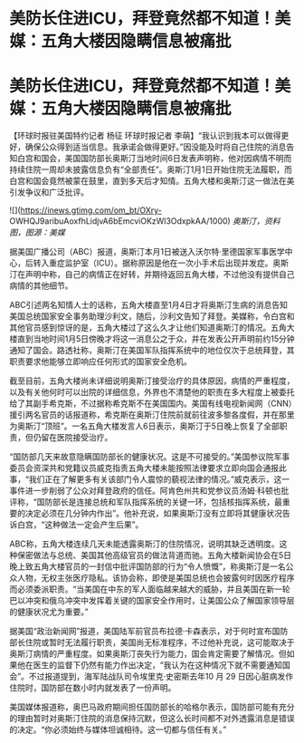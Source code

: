 # 美防长住进ICU，拜登竟然都不知道！美媒：五角大楼因隐瞒信息被痛批

# 美防长住进ICU，拜登竟然都不知道！美媒：五角大楼因隐瞒信息被痛批

【环球时报驻美国特约记者 杨征 环球时报记者
李萌】“我认识到我本可以做得更好，确保公众得到适当信息。我承诺会做得更好。”因没能及时将自己住院的消息告知白宫和国会，美国国防部长奥斯汀当地时间6日发表声明称，他对因病情不明而持续住院一周却未披露信息负有“全部责任”。奥斯汀1月1日开始住院无法履职，而白宫和国会竟然被蒙在鼓里，直到多天后才知情。五角大楼和奥斯汀这一做法在美引发争议和广泛批评。

![](https://inews.gtimg.com/om_bt/OXry-
OWHQJ9aribuAoxfhLidjvA6bEmcviOKzWl3OdxpkAA/1000) _奥斯汀，资料图，图源：美媒_

据美国广播公司（ABC）报道，奥斯汀本月1日被送入沃尔特·里德国家军事医学中心，后转入重症监护室（ICU）。据称原因是他在一次小手术后出现并发症。奥斯汀在声明中称，自己的病情正在好转，并期待返回五角大楼，不过他没有提供自己病情的其他细节。

ABC引述两名知情人士的话称，五角大楼直至1月4日才将奥斯汀生病的消息告知美国总统国家安全事务助理沙利文，随后，沙利文告知了拜登。美媒称，令白宫和其他官员感到惊讶的是，五角大楼过了这么久才让他们知道奥斯汀的情况。五角大楼直到当地时间1月5日傍晚才将这一消息公之于众，并在发表公开声明前约15分钟通知了国会。路透社称，奥斯汀在美国军队指挥系统中的地位仅次于总统拜登，其职责要求他能够立即响应任何形式的国家安全危机。

截至目前，五角大楼尚未详细说明奥斯汀接受治疗的具体原因，病情的严重程度，以及有关他何时可以出院的详细信息，外界也不清楚他的职责在多大程度上被委托给了其副手希克斯，不过据称希克斯不在美国国内。美国有线电视新闻网（CNN）援引两名官员的话报道称，希克斯在奥斯汀住院前就前往波多黎各度假，并在那里为奥斯汀“顶班”。一名五角大楼发言人6日表示，奥斯汀于5日晚上恢复了全部职责，但仍留在医院接受治疗。

“国防部几天来故意隐瞒国防部长的健康状况。这是不可接受的。”美国参议院军事委员会资深共和党籍议员威克指责五角大楼未能按照法律要求立即向国会通报此事，“我们正在了解更多有关该部门令人震惊的藐视法律的情况。”威克表示，这一事件进一步削弱了公众对拜登政府的信任。阿肯色州共和党参议员汤姆·科顿也批评称，“国防部长是连接总统和军队指挥系统的关键一环，包括核指挥系统，最重要的决定必须在几分钟内作出”。他补充说，如果奥斯汀没有立即将其健康状况告诉白宫，“这种做法一定会产生后果”。

ABC称，五角大楼连续几天未能透露奥斯汀的住院情况，说明其缺乏透明度。这种保密做法与总统、美国其他高级官员的做法背道而驰。五角大楼新闻协会在5日晚上致五角大楼官员的一封信中批评国防部的行为“令人愤慨”，称奥斯汀是一名公众人物，无权主张医疗隐私。该协会称，即使是美国总统也会披露何时因医疗程序而必须委派职责。“当美国在中东的军人面临越来越大的威胁，并且美国在新一轮巴以冲突和俄乌冲突中发挥着关键的国家安全作用时，让美国公众了解国家领导层的健康状况尤为重要。”

据美国“政治新闻网”报道，美国陆军前官员布拉德·卡森表示，对于何时宣布国防部长住院或暂时无法履行职责，美国尚无标准程序，不过他补充说，这可能取决于奥斯汀病情的严重程度。如果奥斯汀丧失行为能力，国会肯定需要了解情况。但如果他在医生的监督下仍然有能力作出决定，“我认为在这种情况下就不需要通知国会”。不过报道提到，海军陆战队司令埃里克·史密斯去年10
月 29 日因心脏病发作住院时，国防部在数小时内就发表了一份声明。

美国媒体报道称，奥巴马政府期间担任国防部长的哈格尔表示，国防部可能有充分的理由暂时对奥斯汀住院的消息保持沉默，但这么长时间都不对外透露消息是错误的决定。“你必须始终与媒体坦诚相待。这一切都与信任有关。”

